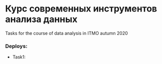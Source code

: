 # Курс современных инструментов анализа данных

Tasks for the course of data analysis in ITMO autumn 2020

### Deploys:
- Task1: 